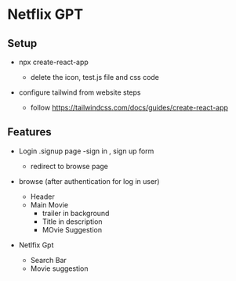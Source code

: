 # Netflix GPT

## Setup
- npx create-react-app
    - delete the icon, test.js file and css code

- configure tailwind from website steps
    - follow https://tailwindcss.com/docs/guides/create-react-app


## Features
-   Login .signup page
    -sign in , sign up form 
    - redirect to browse page

-   browse (after authentication for log in user)
    - Header
    - Main Movie
        - trailer in background
        - Title in description
        - MOvie Suggestion
-   Netlfix Gpt
    -   Search Bar
    -   Movie suggestion